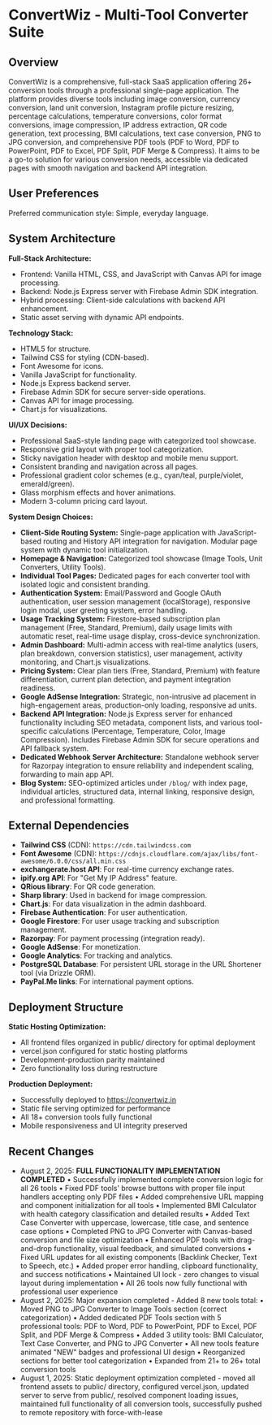 # ConvertWiz - Multi-Tool Converter Suite

## Overview
ConvertWiz is a comprehensive, full-stack SaaS application offering 26+ conversion tools through a professional single-page application. The platform provides diverse tools including image conversion, currency conversion, land unit conversion, Instagram profile picture resizing, percentage calculations, temperature conversions, color format conversions, image compression, IP address extraction, QR code generation, text processing, BMI calculations, text case conversion, PNG to JPG conversion, and comprehensive PDF tools (PDF to Word, PDF to PowerPoint, PDF to Excel, PDF Split, PDF Merge & Compress). It aims to be a go-to solution for various conversion needs, accessible via dedicated pages with smooth navigation and backend API integration.

## User Preferences
Preferred communication style: Simple, everyday language.

## System Architecture

**Full-Stack Architecture:**
- Frontend: Vanilla HTML, CSS, and JavaScript with Canvas API for image processing.
- Backend: Node.js Express server with Firebase Admin SDK integration.
- Hybrid processing: Client-side calculations with backend API enhancement.
- Static asset serving with dynamic API endpoints.

**Technology Stack:**
- HTML5 for structure.
- Tailwind CSS for styling (CDN-based).
- Font Awesome for icons.
- Vanilla JavaScript for functionality.
- Node.js Express backend server.
- Firebase Admin SDK for secure server-side operations.
- Canvas API for image processing.
- Chart.js for visualizations.

**UI/UX Decisions:**
- Professional SaaS-style landing page with categorized tool showcase.
- Responsive grid layout with proper tool categorization.
- Sticky navigation header with desktop and mobile menu support.
- Consistent branding and navigation across all pages.
- Professional gradient color schemes (e.g., cyan/teal, purple/violet, emerald/green).
- Glass morphism effects and hover animations.
- Modern 3-column pricing card layout.

**System Design Choices:**
- **Client-Side Routing System:** Single-page application with JavaScript-based routing and History API integration for navigation. Modular page system with dynamic tool initialization.
- **Homepage & Navigation:** Categorized tool showcase (Image Tools, Unit Converters, Utility Tools).
- **Individual Tool Pages:** Dedicated pages for each converter tool with isolated logic and consistent branding.
- **Authentication System:** Email/Password and Google OAuth authentication, user session management (localStorage), responsive login modal, user greeting system, error handling.
- **Usage Tracking System:** Firestore-based subscription plan management (Free, Standard, Premium), daily usage limits with automatic reset, real-time usage display, cross-device synchronization.
- **Admin Dashboard:** Multi-admin access with real-time analytics (users, plan breakdown, conversion statistics), user management, activity monitoring, and Chart.js visualizations.
- **Pricing System:** Clear plan tiers (Free, Standard, Premium) with feature differentiation, current plan detection, and payment integration readiness.
- **Google AdSense Integration:** Strategic, non-intrusive ad placement in high-engagement areas, production-only loading, responsive ad units.
- **Backend API Integration:** Node.js Express server for enhanced functionality including SEO metadata, component lists, and various tool-specific calculations (Percentage, Temperature, Color, Image Compression). Includes Firebase Admin SDK for secure operations and API fallback system.
- **Dedicated Webhook Server Architecture:** Standalone webhook server for Razorpay integration to ensure reliability and independent scaling, forwarding to main app API.
- **Blog System:** SEO-optimized articles under `/blog/` with index page, individual articles, structured data, internal linking, responsive design, and professional formatting.

## External Dependencies

- **Tailwind CSS** (CDN): `https://cdn.tailwindcss.com`
- **Font Awesome** (CDN): `https://cdnjs.cloudflare.com/ajax/libs/font-awesome/6.0.0/css/all.min.css`
- **exchangerate.host API**: For real-time currency exchange rates.
- **ipify.org API**: For "Get My IP Address" feature.
- **QRious library**: For QR code generation.
- **Sharp library**: Used in backend for image compression.
- **Chart.js**: For data visualization in the admin dashboard.
- **Firebase Authentication**: For user authentication.
- **Google Firestore**: For user usage tracking and subscription management.
- **Razorpay**: For payment processing (integration ready).
- **Google AdSense**: For monetization.
- **Google Analytics**: For tracking and analytics.
- **PostgreSQL Database**: For persistent URL storage in the URL Shortener tool (via Drizzle ORM).
- **PayPal.Me links**: For international payment options.

## Deployment Structure

**Static Hosting Optimization:**
- All frontend files organized in public/ directory for optimal deployment
- vercel.json configured for static hosting platforms
- Development-production parity maintained
- Zero functionality loss during restructure

**Production Deployment:**
- Successfully deployed to https://convertwiz.in
- Static file serving optimized for performance
- All 18+ conversion tools fully functional
- Mobile responsiveness and UI integrity preserved

## Recent Changes
- August 2, 2025: **FULL FUNCTIONALITY IMPLEMENTATION COMPLETED**
  • Successfully implemented complete conversion logic for all 26 tools
  • Fixed PDF tools' browse buttons with proper file input handlers accepting only PDF files
  • Added comprehensive URL mapping and component initialization for all tools
  • Implemented BMI Calculator with health category classification and detailed results
  • Added Text Case Converter with uppercase, lowercase, title case, and sentence case options
  • Completed PNG to JPG Converter with Canvas-based conversion and file size optimization
  • Enhanced PDF tools with drag-and-drop functionality, visual feedback, and simulated conversions
  • Fixed URL updates for all existing components (Backlink Checker, Text to Speech, etc.)
  • Added proper error handling, clipboard functionality, and success notifications
  • Maintained UI lock - zero changes to visual layout during implementation
  • All 26 tools now fully functional with professional user experience
- August 2, 2025: Major expansion completed - Added 8 new tools total:
  • Moved PNG to JPG Converter to Image Tools section (correct categorization)
  • Added dedicated PDF Tools section with 5 professional tools: PDF to Word, PDF to PowerPoint, PDF to Excel, PDF Split, and PDF Merge & Compress
  • Added 3 utility tools: BMI Calculator, Text Case Converter, and PNG to JPG Converter
  • All new tools feature animated "NEW" badges and professional UI design
  • Reorganized sections for better tool categorization
  • Expanded from 21+ to 26+ total conversion tools
- August 1, 2025: Static deployment optimization completed - moved all frontend assets to public/ directory, configured vercel.json, updated server to serve from public/, resolved component loading issues, maintained full functionality of all conversion tools, successfully pushed to remote repository with force-with-lease